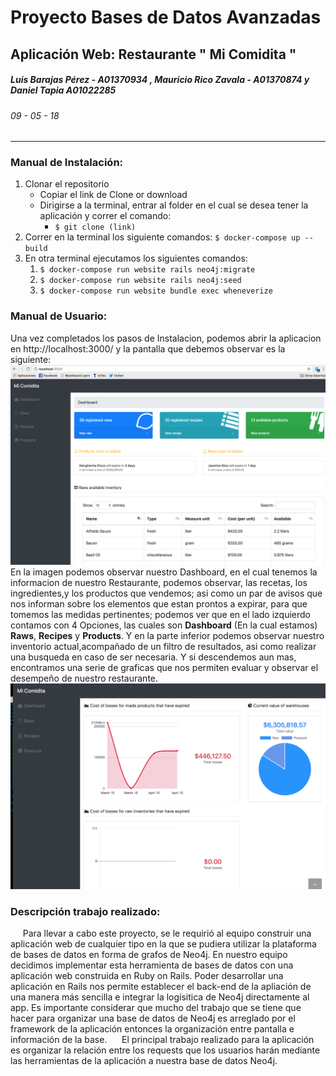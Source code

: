 # Proyecto Bases de Datos Avanzadas
## **Aplicación Web: Restaurante " Mi Comidita "**
##### *Luis Barajas Pérez - A01370934 , Mauricio Rico Zavala - A01370874 y Daniel Tapia A01022285*
###### 09 - 05 - 18
---
### Manual de Instalación:
1. Clonar el repositorio 
    - Copiar el link de Clone or download
    - Dirigirse a la terminal, entrar al folder en el cual se desea tener la aplicación y correr el comando:
        - `$ git clone (link)`
2. Correr en la terminal los siguiente comandos:
     `$ docker-compose up --build`
3. En otra terminal ejecutamos los siguientes comandos:
    1. `$ docker-compose run website rails neo4j:migrate`
    2. `$ docker-compose run website rails neo4j:seed`
    3. `$ docker-compose run website bundle exec wheneverize`
### Manual de Usuario:
Una vez completados los pasos de Instalacion, podemos abrir la aplicacion en http://localhost:3000/ y la pantalla que debemos observar es la siguiente:
![alt text](https://github.com/luisbarajasp/Restaurante-MiComidita/blob/master/img/Dashboard.png "Dashboard")
En la imagen podemos observar nuestro Dashboard, en el cual tenemos la informacion de nuestro Restaurante, podemos observar, las recetas, los ingredientes,y los productos que vendemos; asi como un par de avisos que nos informan sobre los elementos que estan prontos a expirar, para que tomemos las medidas pertinentes; podemos ver  que en el lado izquierdo contamos con 4 Opciones, las cuales son **Dashboard** (En la cual estamos) **Raws**, **Recipes** y **Products**. Y en la parte inferior podemos observar nuestro inventorio actual,acompañado de un filtro de resultados, asi como realizar una busqueda en caso de ser necesaria. Y si descendemos aun mas, encontramos una serie de graficas que nos permiten evaluar y observar el desempeño de nuestro restaurante.
![alt text](https://github.com/luisbarajasp/Restaurante-MiComidita/blob/master/img/Graphs.png "Graphs")


### Descripción trabajo realizado:

&nbsp;&nbsp;&nbsp;&nbsp; Para llevar a cabo este proyecto, se le requirió al equipo construir una aplicación web de cualquier tipo en la que se pudiera utilizar la plataforma de bases de datos en forma de grafos de Neo4j. En nuestro equipo decidimos implementar esta herramienta de bases de datos con una aplicación web construida en Ruby on Rails. Poder desarrollar una aplicación en Rails nos permite establecer el back-end de la apliación de una manera más sencilla e integrar la logísitica de Neo4j directamente al app. Es importante considerar que mucho del trabajo que se tiene que hacer para organizar una base de datos de Neo4j es arreglado por el framework de la aplicación entonces la organización entre pantalla e información de la base.
&nbsp;&nbsp;&nbsp;&nbsp; El principal trabajo realizado para la aplicación es organizar la relación entre los requests que los usuarios harán mediante las herramientas de la aplicación a nuestra base de datos Neo4j.


<!-- ###### Database
This application uses Neo4j to power the database. The local instance for the database has to be listening in the port 7474 of your localhost. Also you will have to run the `$ bundle exec figaro install` command in order to generate the application.yml file, necessary for your private login username and password. After running it go to config/application.yml and configure the `DB_USERNAME: "(your username here)"` and the `DB_PASSWORD: "(your password here)"` variables. -->
